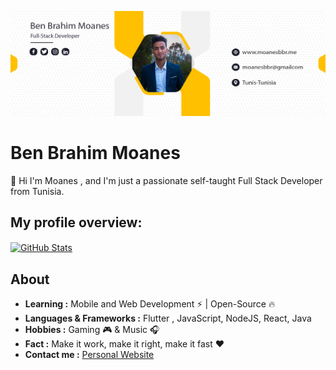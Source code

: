 ![Design and Development](https://github.com/Moanesbbr/Moanesbbr/blob/main/linkedin%20cover.png)

# Ben Brahim Moanes
👋 Hi I'm Moanes , and I'm just a passionate self-taught Full Stack Developer from Tunisia. 

## My profile overview:

<a href="https://github.com/Moanesbbr">
<img align="center" src="https://github-readme-stats.vercel.app/api?username=Moanesbbr&show_icons=true&theme=light&line_height=27" alt="GitHub Stats"/>
</a>

## About
-  **Learning :**  Mobile and Web Development :zap: | Open-Source :fire:    
-  **Languages & Frameworks :** Flutter , JavaScript, NodeJS, React, Java
-  **Hobbies :** Gaming 🎮 & Music :headphones:
-  **Fact :** Make it work, make it right, make it fast :heart:
-  **Contact me :** [Personal Website](wwww.moanesbbr.me)
